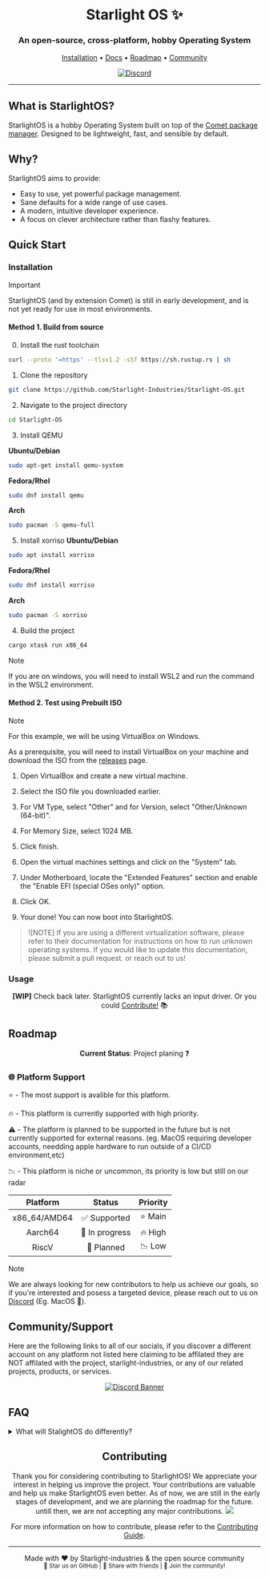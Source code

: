 <div align="center">

# Starlight OS ✨

### An open-source, cross-platform, hobby Operating System

[Installation](#usage) • [Docs](#documentation) • [Roadmap](#roadmap) • [Community](#community)


[![Discord](https://img.shields.io/discord/1258146131372806217)](https://discord.gg/kv3jKuPW9F)

</div>

---

## What is StarlightOS?

StarlightOS is a hobby Operating System built on top of the [Comet package manager](https://github.com/Starlight-Industries/Comet). Designed to be lightweight, fast, and sensible by default.
## Why?

StarlightOS aims to provide:

* Easy to use, yet powerful package management.
* Sane defaults for a wide range of use cases.
* A modern, intuitive developer experience.
* A focus on clever architecture rather than flashy features.
## Quick Start

### Installation

> [!IMPORTANT]
> StarlightOS (and by extension Comet) is still in early development, and is not yet ready for use in most environments.

#### Method 1. Build from source


0. Install the rust toolchain 
```bash
curl --proto '=https' --tlsv1.2 -sSf https://sh.rustup.rs | sh
```

1. Clone the repository
```bash
git clone https://github.com/Starlight-Industries/Starlight-OS.git
```
2. Navigate to the project directory
```bash
cd Starlight-OS
```
3. Install QEMU

**Ubuntu/Debian**
```bash
sudo apt-get install qemu-system
```
**Fedora/Rhel**
```bash
sudo dnf install qemu
```
**Arch**
```bash
sudo pacman -S qemu-full
```

5. Install xorriso
**Ubuntu/Debian**
```bash
sudo apt install xorriso
```
**Fedora/Rhel**
```bash
sudo dnf install xorriso
```
**Arch**
```bash
sudo pacman -S xorriso
```

4. Build the project
```bash
cargo xtask run x86_64
```

> [!NOTE]
> If you are on windows, you will need to install WSL2 and run the command in the WSL2 environment.
#### Method 2. Test using Prebuilt ISO
> [!NOTE]
> For this example, we will be using VirtualBox on Windows.

As a prerequisite, you will need to install VirtualBox on your machine and download the ISO from the [releases](https://github.com/Starlight-Industries/Starlight-OS/releases) page.

1. Open VirtualBox and create a new virtual machine.

2. Select the ISO file you downloaded earlier.

3. For VM Type, select "Other" and for Version, select "Other/Unknown (64-bit)".

4. For Memory Size, select 1024 MB.

5. Click finish.

6. Open the virtual machines settings and click on the "System" tab.

7. Under Motherboard, locate the "Extended Features" section and enable the "Enable EFI (special OSes only)" option.

8. Click OK.

9. Your done! You can now boot into StarlightOS.

> ![NOTE]
> If you are using a different virtualization software, please refer to their documentation for instructions on how to run unknown operating systems.
> If you would like to update this documentation, please submit a pull request. or reach out to us!

### Usage

<div align="center">

**[WIP]** Check back later. StarlightOS currently lacks an input driver. Or you could [Contribute!]() 📚

</div>

## Roadmap

<div align="center">

**Current Status**: Project planing ❓

</div>

### 🌐 Platform Support
⭐ - The most support is avalible for this platform.

🔥 - This platform is currently supported with high priority.

⚠️ - The platform is planned to be supported in the future but is not currently supported for external reasons. (eg. MacOS requiring developer accounts, needding apple hardware to run outside of a CI/CD environment,etc)

📉 - This platform is niche or uncommon, its priority is low but still on our radar

| Platform | Status          | Priority      |
| :--------: | :-------------: |:----------: |
| x86_64/AMD64   | ✅ Supported   | ⭐ Main       |
| Aarch64  | 🔄 In progress | 🔥 High       |
| RiscV    | 🔎 Planned     | 📉 Low       |

> [!NOTE]
> We are always looking for new contributors to help us achieve our goals, so if you're interested and posess a targeted device, please reach out to us on [Discord](https://discord.com/invite/xJX4GXvbME) (Eg. MacOS 🍎).

## Community/Support
Here are the following links to all of our socials, if you discover a different account on any platform not listed here claiming to be affilated they are NOT affilated with the project, starlight-industries, or any of our related projects, products, or services.
<div align="center">

[![Discord Banner](https://img.shields.io/discord/1258146131372806217?style=for-the-badge&logo=discord)](https://discord.gg/xJX4GXvbME)

</div>

## FAQ


</details>

<details>
<summary>What will StalightOS do differently?</summary>
StarlightOS is a hobby Operating made to compliment the 
<a href="https://github.com/Starlight-Industries/Starlight-OS/issues/1">
Comet package manager
</a>
Because of this, It is not inherently bound to any specific standard or specifications (such as POSIX). By extension, it is not bound by any specific kernel architecture and is designed to be flexible, chohesive, extensible, User, and most importantly of all, **Secure**.
</details>

<div align="center">

## Contributing

Thank you for considering contributing to StarlightOS! We appreciate your interest in helping us improve the project. Your contributions are valuable and help us make StarlightOS even better. As of now, we are still in the early stages of development, and we are planning the roadmap for the future. untill then, we are not accepting any major contributions.
<a href="https://github.com/Starlight-Industries/Starlight-OS/graphs/contributors">
  <img src="https://contrib.rocks/image?repo=Starlight-Industries/Starlight-OS" />
</a>

For more information on how to contribute, please refer to the [Contributing Guide](CONTRIBUTING.md).

---

Made with ❤️ by Starlight-industries & the open source community
  <br>
  <sub>🌟 Star us on GitHub | 📢 Share with friends | 🤝 Join the community!</sub>
  </div>
</div>
